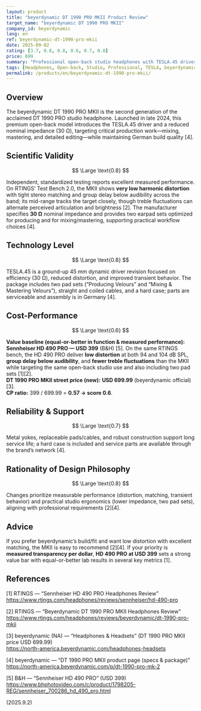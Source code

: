 ```yaml
---
layout: product
title: "beyerdynamic DT 1990 PRO MKII Product Review"
target_name: "beyerdynamic DT 1990 PRO MKII"
company_id: beyerdynamic
lang: en
ref: beyerdynamic-dt-1990-pro-mkii
date: 2025-09-02
rating: [3.7, 0.8, 0.8, 0.6, 0.7, 0.8]
price: 699
summary: "Professional open-back studio headphones with TESLA.45 driver technology, offering excellent objective performance and a modern 30-ohm load for broad compatibility."
tags: [Headphones, Open-back, Studio, Professional, TESLA, beyerdynamic]
permalink: /products/en/beyerdynamic-dt-1990-pro-mkii/
---
```


## Overview

The beyerdynamic DT 1990 PRO MKII is the second generation of the acclaimed DT 1990 PRO studio headphone. Launched in late 2024, this premium open-back model introduces the TESLA.45 driver and a reduced nominal impedance (30 Ω), targeting critical production work—mixing, mastering, and detailed editing—while maintaining German build quality [4].

## Scientific Validity

$$ \Large \text{0.8} $$

Independent, standardized testing reports excellent measured performance. On RTINGS’ Test Bench 2.0, the MKII shows **very low harmonic distortion** with tight stereo matching and group delay below audibility across the band; its mid-range tracks the target closely, though treble fluctuations can alternate perceived articulation and brightness [2]. The manufacturer specifies **30 Ω** nominal impedance and provides two earpad sets optimized for producing and for mixing/mastering, supporting practical workflow choices [4].

## Technology Level

$$ \Large \text{0.8} $$

TESLA.45 is a ground-up 45 mm dynamic driver revision focused on efficiency (30 Ω), reduced distortion, and improved transient behavior. The package includes two pad sets (“Producing Velours” and “Mixing & Mastering Velours”), straight and coiled cables, and a hard case; parts are serviceable and assembly is in Germany [4].

## Cost-Performance

$$ \Large \text{0.6} $$

**Value baseline (equal-or-better in function & measured performance):** **Sennheiser HD 490 PRO — USD 399** (B&H) [5]. On the same RTINGS bench, the HD 490 PRO deliver **low distortion** at both 94 and 104 dB SPL, **group delay below audibility**, and **fewer treble fluctuations** than the MKII while targeting the same open-back studio use and also including two pad sets [1][2].  
**DT 1990 PRO MKII street price (new):** **USD 699.99** (beyerdynamic official) [3].  
**CP ratio:** 399 / 699.99 = **0.57 → score 0.6**.

## Reliability & Support

$$ \Large \text{0.7} $$

Metal yokes, replaceable pads/cables, and robust construction support long service life; a hard case is included and service parts are available through the brand’s network [4].

## Rationality of Design Philosophy

$$ \Large \text{0.8} $$

Changes prioritize measurable performance (distortion, matching, transient behavior) and practical studio ergonomics (lower impedance, two pad sets), aligning with professional requirements [2][4].

## Advice

If you prefer beyerdynamic’s build/fit and want low distortion with excellent matching, the MKII is easy to recommend [2][4]. If your priority is **measured transparency per dollar**, **HD 490 PRO at USD 399** sets a strong value bar with equal-or-better lab results in several key metrics [1].

## References

[1] RTINGS — “Sennheiser HD 490 PRO Headphones Review”  
https://www.rtings.com/headphones/reviews/sennheiser/hd-490-pro

[2] RTINGS — “Beyerdynamic DT 1990 PRO MKII Headphones Review”  
https://www.rtings.com/headphones/reviews/beyerdynamic/dt-1990-pro-mkii

[3] beyerdynamic (NA) — “Headphones & Headsets” (DT 1990 PRO MKII price USD 699.99)  
https://north-america.beyerdynamic.com/headphones-headsets

[4] beyerdynamic — “DT 1990 PRO MKII product page (specs & package)”  
https://north-america.beyerdynamic.com/p/dt-1990-pro-mk-2

[5] B&H — “Sennheiser HD 490 PRO” (USD 399)  
https://www.bhphotovideo.com/c/product/1798205-REG/sennheiser_700286_hd_490_pro.html

(2025.9.2)

